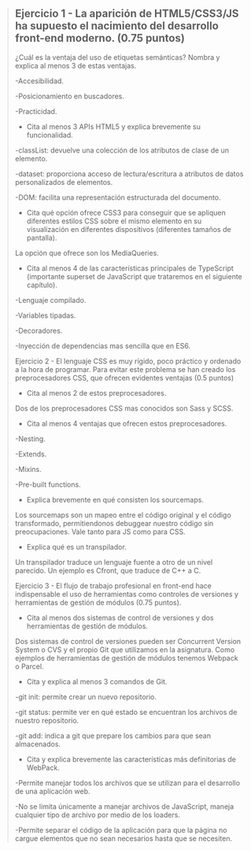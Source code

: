 >## Ejercicio 1 - La aparición de HTML5/CSS3/JS ha supuesto el nacimiento del desarrollo front-end moderno. (0.75 puntos)
>
>¿Cuál es la ventaja del uso de etiquetas semánticas? Nombra y explica al menos 3 de estas ventajas.
>
> -Accesibilidad.
> 
> -Posicionamiento en buscadores.
>
> -Practicidad.
>
>* Cita al menos 3 APIs HTML5 y explica brevemente su funcionalidad.
>
> -classList: devuelve una colección de los atributos de clase de un elemento.
>
> -dataset: proporciona acceso de lectura/escritura a atributos de datos personalizados de elementos.
>
> -DOM: facilita una representación estructurada del documento.
>
>* Cita qué opción ofrece CSS3 para conseguir que se apliquen diferentes estilos CSS sobre el mismo elemento en su visualización en diferentes dispositivos (diferentes tamaños de pantalla).
>
> La opción que ofrece son los MediaQueries.
>
>* Cita al menos 4 de las características principales de TypeScript (importante superset de JavaScript que trataremos en el siguiente capítulo).
>
> -Lenguaje compilado.
>
> -Variables tipadas.
>
> -Decoradores.
>
> -Inyección de dependencias mas sencilla que en ES6.
>
> Ejercicio 2 - El lenguaje CSS es muy rígido, poco práctico y ordenado a la hora de programar. Para
evitar este problema se han creado los preprocesadores CSS, que ofrecen evidentes
ventajas (0.5 puntos)
>
>* Cita al menos 2 de estos preprocesadores.
>
> Dos de los preprocesadores CSS mas conocidos son Sass y SCSS.
>
>* Cita al menos 4 ventajas que ofrecen estos preprocesadores.
>
> -Nesting.
>
> -Extends.
>
> -Mixins.
>
> -Pre-built functions.
>
>* Explica brevemente en qué consisten los sourcemaps.
>
> Los sourcemaps son un mapeo entre el código original y el código transformado, permitiendonos debuggear nuestro código sin preocupaciones. Vale tanto para JS como para CSS.
>
>* Explica qué es un transpilador.
>
> Un transpilador traduce un lenguaje fuente a otro de un nivel parecido. Un ejemplo es Cfront, que traduce de C++ a C.
>
> Ejercicio 3 - El flujo de trabajo profesional en front-end hace indispensable el uso de herramientas
como controles de versiones y herramientas de gestión de módulos (0.75 puntos).
>
>* Cita al menos dos sistemas de control de versiones y dos herramientas de
gestión de módulos.
>
> Dos sistemas de control de versiones pueden ser Concurrent Version System o CVS y el propio Git que utilizamos en la asignatura. Como ejemplos de herramientas de gestión de módulos tenemos Webpack o Parcel.
>
>* Cita y explica al menos 3 comandos de Git.
>
> -git init: permite crear un nuevo repositorio.
>
> -git status: permite ver en qué estado se encuentran los archivos de nuestro repositorio.
>
> -git add: indica a git que prepare los cambios para que sean almacenados.
>
>* Cita y explica brevemente las características más definitorias de WebPack.
>
> -Permite manejar todos los archivos que se utilizan para el desarrollo de una aplicación web.
>
> -No se limita únicamente a manejar archivos de JavaScript, maneja cualquier tipo de archivo por medio de los loaders.
>
> -Permite separar el código de la aplicación para que la página no cargue elementos que no sean necesarios hasta que se necesiten.